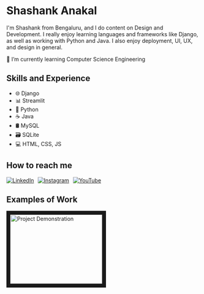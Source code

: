 # Shashank Anakal
I'm Shashank from Bengaluru, and I do content on Design and Development. I really enjoy learning languages and frameworks like Django, as well as working with Python and Java. I also enjoy deployment, UI, UX, and design in general.

🌱 I’m currently learning Computer Science Engineering

## Skills and Experience
* 🌐 Django
* 📊 Streamlit
* 🐍 Python
* ☕ Java
* 🛢️ MySQL
* 🗃️ SQLite
* 💻 HTML, CSS, JS

## How to reach me

<div style="display: flex; gap: 10px;">
  <a href="https://www.linkedin.com/in/shashank-anakal/" target="_blank"><img src="https://img.shields.io/badge/-LinkedIn-blue?style=flat&logo=linkedin&logoColor=white" alt="LinkedIn"></a>
  <a href="https://www.instagram.com/shashank.4705/" target="_blank"><img src="https://img.shields.io/badge/-Instagram-E4405F?style=flat&logo=instagram&logoColor=white" alt="Instagram"></a>
 <a href="https://www.youtube.com/@shashank.4705" target="_blank">
  <img src="https://img.shields.io/badge/-YouTube-FF0000?style=flat&logo=youtube&logoColor=white" alt="YouTube" />
</a>
</div>

## Examples of Work
<a href="https://www.youtube.com/watch?v=qxkl5bzIaqo" target="_blank"><img src="https://img.youtube.com/vi/qxkl5bzIaqo/0.jpg" 
alt="Project Demonstration" width="240" height="180" border="10" /></a>
